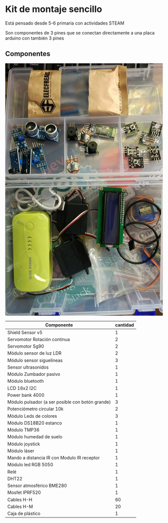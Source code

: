 # Kit de montaje sencillo

Está pensado desde 5-6 primaria con actividades STEAM

Son componentes de 3 pines que se conectan directamente a una placa arduino con también 3 pines


## Componentes

![](./images/kit.jpg)

|Componente|cantidad
|---|---
|Shield Sensor v5|1
|Servomotor Rotación continua|2
|Servomotor Sg90|2
|Módulo sensor de luz LDR|2
|Módulo sensor siguelíneas|3
|Sensor ultrasonidos|1
|Módulo Zumbador pasivo|1
|Módulo bluetooth|1
|LCD 16x2 I2C| 1
|Power bank 4000|1
|Módulo pulsador (a ser posible con botón grande)|3
|Potenciómetro circular 10k|2
|Módulo Leds de colores|3
|Módulo DS18B20 estanco|1
|Módulo TMP36|1
|Módulo humedad de suelo|1
|Módulo joystick|1
|Módulo láser|1
|Mando a distancia IR con Modulo IR receptor|1
|Módulo led RGB 5050|1
|Relé|1
|DHT22|1
|Sensor atmosférico BME280|1
|Mosfet IPRF520|1
|Cables H-H | 60
|Cables H-M | 20
|Caja de plástico|1
